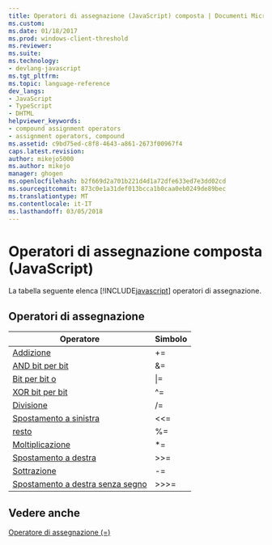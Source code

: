 ```yaml
---
title: Operatori di assegnazione (JavaScript) composta | Documenti Microsoft
ms.custom: 
ms.date: 01/18/2017
ms.prod: windows-client-threshold
ms.reviewer: 
ms.suite: 
ms.technology:
- devlang-javascript
ms.tgt_pltfrm: 
ms.topic: language-reference
dev_langs:
- JavaScript
- TypeScript
- DHTML
helpviewer_keywords:
- compound assignment operators
- assignment operators, compound
ms.assetid: c9bd75ed-c8f8-4643-a861-2673f00967f4
caps.latest.revision: 
author: mikejo5000
ms.author: mikejo
manager: ghogen
ms.openlocfilehash: b2f669d2a701b221d4d1a72dfe633ed7e3dd02cd
ms.sourcegitcommit: 873c0e1a31def013bcca1b0caa0eb0249de89bec
ms.translationtype: MT
ms.contentlocale: it-IT
ms.lasthandoff: 03/05/2018
---
```

# <a name="compound-assignment-operators-javascript"></a>Operatori di assegnazione composta (JavaScript)
La tabella seguente elenca [!INCLUDE[javascript](../../javascript/includes/javascript-md.md)] operatori di assegnazione.  
  
## <a name="assignment-operators"></a>Operatori di assegnazione  
  
|Operatore|Simbolo|  
|--------------|------------|  
|[Addizione](../../javascript/reference/addition-assignment-operator-decrement-equal-javascript.md)|+=|  
|[AND bit per bit](../../javascript/reference/bitwise-and-assignment-operator-decrement-equal-javascript.md)|&=|  
|[Bit per bit o](../../javascript/reference/bitwise-or-assignment-operator-decrement-equal-javascript.md)|&#124;=|  
|[XOR bit per bit](../../javascript/reference/bitwise-xor-assignment-operator-decrement-hat-equal-javascript.md)|^=|  
|[Divisione](../../javascript/reference/division-assignment-operator-decrement-equal-javascript.md)|/=|  
|[Spostamento a sinistra](../../javascript/reference/left-shift-assignment-operator-decrement-equal-javascript.md)|<\<=|  
|[resto](../../javascript/reference/modulus-assignment-operator-decrement-javascript.md)|%=|  
|[Moltiplicazione](../../javascript/reference/multiplication-assignment-operator-decrement-equal-javascript.md)|*=|  
|[Spostamento a destra](../../javascript/reference/right-shift-assignment-operator-decrement-equal-javascript.md)|>>=|  
|[Sottrazione](../../javascript/reference/subtraction-assignment-operator-decrement-equal-javascript.md)|-=|  
|[Spostamento a destra senza segno](../../javascript/reference/unsigned-right-shift-assignment-operator-decrement-equal-javascript.md)|>>>=|  
  
## <a name="see-also"></a>Vedere anche  
 [Operatore di assegnazione (=)](../../javascript/reference/assignment-operator-decrement-equal-javascript.md)